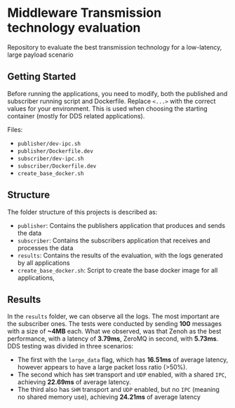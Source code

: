 # Middleware Transmission technology evaluation
Repository to evaluate the best transmission technology for a low-latency, large payload scenario

## Getting Started

Before running the applications, you need to modify, both the published and subscriber running script and Dockerfile. 
Replace `<...>` with the correct values for your environment. This is used when choosing the starting container (mostly for DDS related applications).

Files:
* `publisher/dev-ipc.sh`
* `publisher/Dockerfile.dev`
* `subscriber/dev-ipc.sh`
* `subscriber/Dockerfile.dev`
* `create_base_docker.sh`

## Structure

The folder structure of this projects is described as:
* `publisher`: Contains the publishers application that produces and sends the data
* `subscriber`: Contains the subscribers application that receives and processes the data
* `results`: Contains the results of the evaluation, with the logs generated by all applications
* `create_base_docker.sh`: Script to create the base docker image for all applications,

## Results

In the `results` folder, we can observe all the logs. The most important are the subscriber ones. 
The tests were conducted by sending **100** messages with a size of **~4MB** each.
What we observed, was that Zenoh as the best performance, with a latency of **3.79ms**, ZeroMQ in second, with **5.73ms**. 
DDS testing was divided in three scenarios:
* The first with the `large_data` flag, which has **16.51ms** of average latency, however appears to have a large packet loss ratio (>50%).
* The second which has `SHM` transport and `UDP` enabled, with a shared `IPC`, achieving **22.69ms** of average latency.
* The third also has `SHM` transport and `UDP` enabled, but no `IPC` (meaning no shared memory use), achieving **24.21ms** of average latency